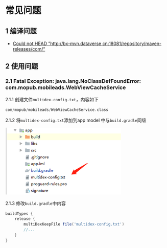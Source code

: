 # 常见问题

## 1 编译问题
-  [Could not HEAD  ”http://bx-mvn.dataverse cn:18081/repository/maven-releases/com/“](/mssdk/android/android_start?id=_61-could-not-head)
## 2 使用问题

### 2.1 Fatal Exception: java.lang.NoClassDefFoundError: com.mopub.mobileads.WebViewCacheService

2.1.1 创建文件`multidex-config.txt`，内容如下

```c
com/mopub/mobileads/WebViewCacheService.class
```

2.1.2 将`multidex-config.txt`添加到app model 中与`build.gradle`同级

![keep](https://github.com/wawo00/pictures/blob/master/multidex_keep.png?raw=true "keep")

2.1.3 修改`build.gradle`中内容

```groovy
buildTypes {
    release {
        multiDexKeepFile file('multidex-config.txt')
		//...
    }
}
```